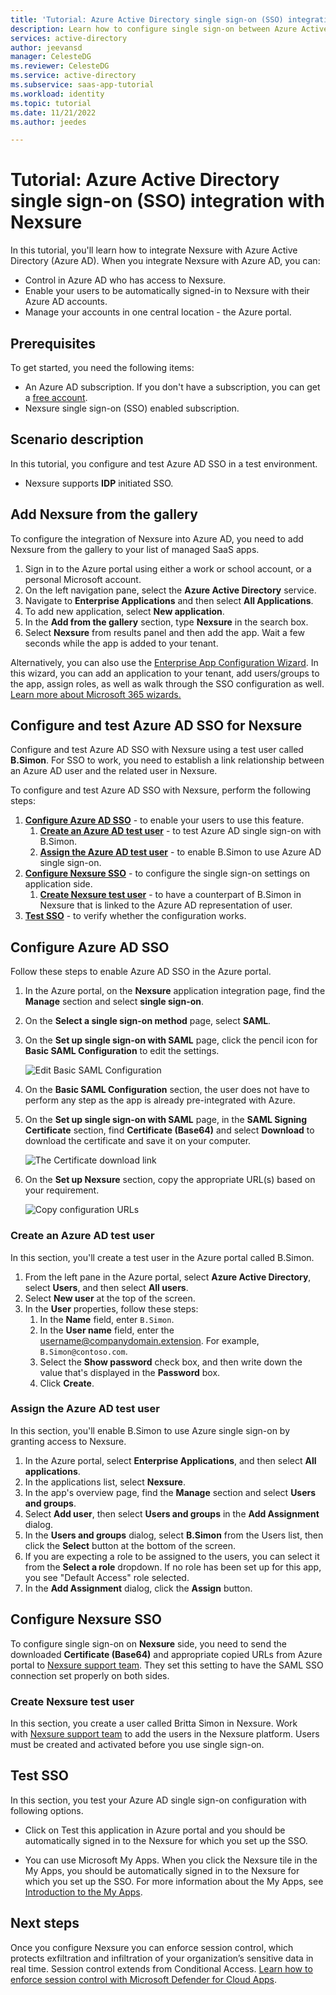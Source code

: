 ```yaml
---
title: 'Tutorial: Azure Active Directory single sign-on (SSO) integration with Nexsure'
description: Learn how to configure single sign-on between Azure Active Directory and Nexsure.
services: active-directory
author: jeevansd
manager: CelesteDG
ms.reviewer: CelesteDG
ms.service: active-directory
ms.subservice: saas-app-tutorial
ms.workload: identity
ms.topic: tutorial
ms.date: 11/21/2022
ms.author: jeedes

---
```


# Tutorial: Azure Active Directory single sign-on (SSO) integration with Nexsure

In this tutorial, you'll learn how to integrate Nexsure with Azure Active Directory (Azure AD). When you integrate Nexsure with Azure AD, you can:

* Control in Azure AD who has access to Nexsure.
* Enable your users to be automatically signed-in to Nexsure with their Azure AD accounts.
* Manage your accounts in one central location - the Azure portal.

## Prerequisites

To get started, you need the following items:

* An Azure AD subscription. If you don't have a subscription, you can get a [free account](https://azure.microsoft.com/free/).
* Nexsure single sign-on (SSO) enabled subscription.

## Scenario description

In this tutorial, you configure and test Azure AD SSO in a test environment.

* Nexsure supports **IDP** initiated SSO.

## Add Nexsure from the gallery

To configure the integration of Nexsure into Azure AD, you need to add Nexsure from the gallery to your list of managed SaaS apps.

1. Sign in to the Azure portal using either a work or school account, or a personal Microsoft account.
1. On the left navigation pane, select the **Azure Active Directory** service.
1. Navigate to **Enterprise Applications** and then select **All Applications**.
1. To add new application, select **New application**.
1. In the **Add from the gallery** section, type **Nexsure** in the search box.
1. Select **Nexsure** from results panel and then add the app. Wait a few seconds while the app is added to your tenant.

 Alternatively, you can also use the [Enterprise App Configuration Wizard](https://portal.office.com/AdminPortal/home?Q=Docs#/azureadappintegration). In this wizard, you can add an application to your tenant, add users/groups to the app, assign roles, as well as walk through the SSO configuration as well. [Learn more about Microsoft 365 wizards.](/microsoft-365/admin/misc/azure-ad-setup-guides)

## Configure and test Azure AD SSO for Nexsure

Configure and test Azure AD SSO with Nexsure using a test user called **B.Simon**. For SSO to work, you need to establish a link relationship between an Azure AD user and the related user in Nexsure.

To configure and test Azure AD SSO with Nexsure, perform the following steps:

1. **[Configure Azure AD SSO](#configure-azure-ad-sso)** - to enable your users to use this feature.
    1. **[Create an Azure AD test user](#create-an-azure-ad-test-user)** - to test Azure AD single sign-on with B.Simon.
    1. **[Assign the Azure AD test user](#assign-the-azure-ad-test-user)** - to enable B.Simon to use Azure AD single sign-on.
1. **[Configure Nexsure SSO](#configure-nexsure-sso)** - to configure the single sign-on settings on application side.
    1. **[Create Nexsure test user](#create-nexsure-test-user)** - to have a counterpart of B.Simon in Nexsure that is linked to the Azure AD representation of user.
1. **[Test SSO](#test-sso)** - to verify whether the configuration works.

## Configure Azure AD SSO

Follow these steps to enable Azure AD SSO in the Azure portal.

1. In the Azure portal, on the **Nexsure** application integration page, find the **Manage** section and select **single sign-on**.
1. On the **Select a single sign-on method** page, select **SAML**.
1. On the **Set up single sign-on with SAML** page, click the pencil icon for **Basic SAML Configuration** to edit the settings.

   ![Edit Basic SAML Configuration](common/edit-urls.png)

1. On the **Basic SAML Configuration** section, the user does not have to perform any step as the app is already pre-integrated with Azure.
 
1. On the **Set up single sign-on with SAML** page, in the **SAML Signing Certificate** section,  find **Certificate (Base64)** and select **Download** to download the certificate and save it on your computer.

	![The Certificate download link](common/certificatebase64.png)

1. On the **Set up Nexsure** section, copy the appropriate URL(s) based on your requirement.

	![Copy configuration URLs](common/copy-configuration-urls.png)

### Create an Azure AD test user

In this section, you'll create a test user in the Azure portal called B.Simon.

1. From the left pane in the Azure portal, select **Azure Active Directory**, select **Users**, and then select **All users**.
1. Select **New user** at the top of the screen.
1. In the **User** properties, follow these steps:
   1. In the **Name** field, enter `B.Simon`.  
   1. In the **User name** field, enter the username@companydomain.extension. For example, `B.Simon@contoso.com`.
   1. Select the **Show password** check box, and then write down the value that's displayed in the **Password** box.
   1. Click **Create**.

### Assign the Azure AD test user

In this section, you'll enable B.Simon to use Azure single sign-on by granting access to Nexsure.

1. In the Azure portal, select **Enterprise Applications**, and then select **All applications**.
1. In the applications list, select **Nexsure**.
1. In the app's overview page, find the **Manage** section and select **Users and groups**.
1. Select **Add user**, then select **Users and groups** in the **Add Assignment** dialog.
1. In the **Users and groups** dialog, select **B.Simon** from the Users list, then click the **Select** button at the bottom of the screen.
1. If you are expecting a role to be assigned to the users, you can select it from the **Select a role** dropdown. If no role has been set up for this app, you see "Default Access" role selected.
1. In the **Add Assignment** dialog, click the **Assign** button.

## Configure Nexsure SSO

To configure single sign-on on **Nexsure** side, you need to send the downloaded **Certificate (Base64)** and appropriate copied URLs from Azure portal to [Nexsure support team](mailto:nexsure.support@xdti.com). They set this setting to have the SAML SSO connection set properly on both sides.

### Create Nexsure test user

In this section, you create a user called Britta Simon in Nexsure. Work with [Nexsure support team](mailto:nexsure.support@xdti.com) to add the users in the Nexsure platform. Users must be created and activated before you use single sign-on.

## Test SSO 

In this section, you test your Azure AD single sign-on configuration with following options.

* Click on Test this application in Azure portal and you should be automatically signed in to the Nexsure for which you set up the SSO.

* You can use Microsoft My Apps. When you click the Nexsure tile in the My Apps, you should be automatically signed in to the Nexsure for which you set up the SSO. For more information about the My Apps, see [Introduction to the My Apps](https://support.microsoft.com/account-billing/sign-in-and-start-apps-from-the-my-apps-portal-2f3b1bae-0e5a-4a86-a33e-876fbd2a4510).

## Next steps

Once you configure Nexsure you can enforce session control, which protects exfiltration and infiltration of your organization’s sensitive data in real time. Session control extends from Conditional Access. [Learn how to enforce session control with Microsoft Defender for Cloud Apps](/cloud-app-security/proxy-deployment-aad).
